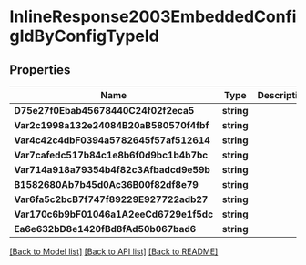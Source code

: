 # InlineResponse2003EmbeddedConfigIdByConfigTypeId

## Properties

Name | Type | Description | Notes
------------ | ------------- | ------------- | -------------
**D75e27f0Ebab45678440C24f02f2eca5** | **string** |  | [optional] 
**Var2c1998a132e24084B20aB580570f4fbf** | **string** |  | [optional] 
**Var4c42c4dbF0394a5782645f57af512614** | **string** |  | [optional] 
**Var7cafedc517b84c1e8b6f0d9bc1b4b7bc** | **string** |  | [optional] 
**Var714a918a79354b4f82c3Afbadcd9e59b** | **string** |  | [optional] 
**B1582680Ab7b45d0Ac36B00f82df8e79** | **string** |  | [optional] 
**Var6fa5c2bcB7f747f89229E927722adb27** | **string** |  | [optional] 
**Var170c6b9bF01046a1A2eeCd6729e1f5dc** | **string** |  | [optional] 
**Ea6e632bD8e1420fBd8fAd50b067bad6** | **string** |  | [optional] 

[[Back to Model list]](../README.md#documentation-for-models) [[Back to API list]](../README.md#documentation-for-api-endpoints) [[Back to README]](../README.md)


